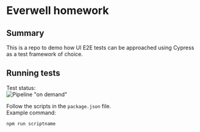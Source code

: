 # Everwell homework
## Summary
This is a repo to demo how UI E2E tests can be approached using Cypress as a test framework of choice.

## Running tests
Test status:  
![Pipeline "on demand"](https://github.com/ivanAndCode/everwell_homework/github/docs/actions/workflows/run-on-demand.yml/badge.svg)

Follow the scripts in the `package.json` file.   
Example command: 
```
npm run scriptname
```